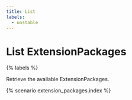 ```yaml
---
title: List
labels:
  - unstable
---
```


# List ExtensionPackages

{% labels %}

Retrieve the available ExtensionPackages.

{% scenario extension_packages.index %}
